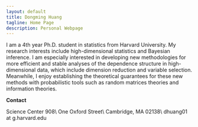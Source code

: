 ```yaml
---
layout: default
title: Dongming Huang
tagline: Home Page
description: Personal Webpage
---
```


I am a 4th year Ph.D. student in statistics from Harvard University. My research interests include high-dimensional statistics and Bayesian inference. I am especially interested in developing new methodologies for more efficient and stable analyses of the dependence structure in high-dimensional data, which include dimension reduction and variable selection. 
Meanwhile, I enjoy establishing the theoretical guarantees for these new methods with probabilistic tools such as random matrices theories and information theories. 

**Contact**

Science Center 908\\
One Oxford Street\\
Cambridge, MA 02138\\
dhuang01 at g.harvard.edu

